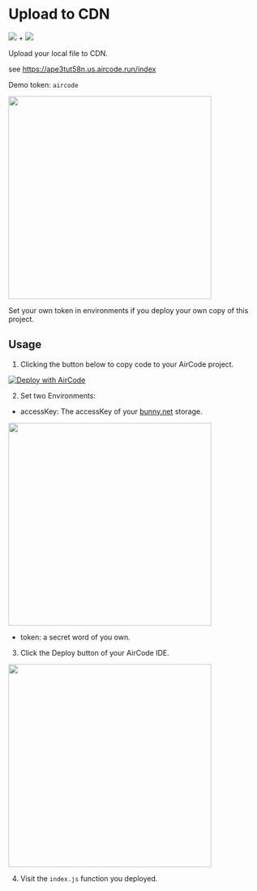 # Upload to CDN

<img src="https://dash.bunny.net/assets/images/logo-bunnynet-icon.svg"> + <img src="https://aircode.io/dashboard-assets/logo_icon_dark.57e92d77.svg">

Upload your local file to CDN.

see https://ape3tut58n.us.aircode.run/index

Demo token: `aircode`

<img src="https://aircode-yvo.b-cdn.net/resource/1691395663554-gv4bohg5r7.jpg" width="400">

Set your own token in environments if you deploy your own copy of this project.

## Usage

1. Clicking the button below to copy code to your AirCode project.

[![Deploy with AirCode](https://aircode.io/aircode-deploy-button.svg)](https://aircode.io/dashboard?owner=aircodelabs&repo=aircode&branch=main&path=examples%2FCDN-fileuploader-with-bunny&appname=CDN-fileuploader)

2. Set two Environments:

- accessKey: The accessKey of your [bunny.net](https://bunny.net/) storage.

<img src="https://aircode-yvo.b-cdn.net/resource/1691396634231-msyr0v3s6f.jpg" width="400">

- token: a secret word of you own.

3. Click the Deploy button of your AirCode IDE.

<img src="https://aircode-yvo.b-cdn.net/resource/1691396837320-oax365nfw3j.jpg" width="400">

4. Visit the `index.js` function you deployed.